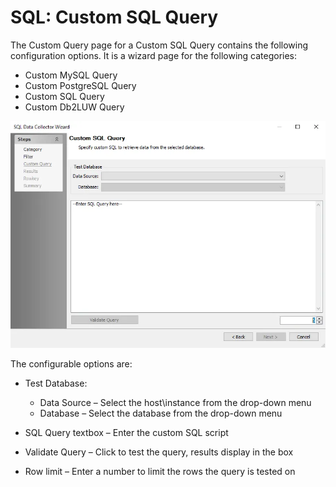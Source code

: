 # SQL: Custom SQL Query

The Custom Query page for a Custom SQL Query contains the following configuration options. It is a wizard page for the following categories:

- Custom MySQL Query
- Custom PostgreSQL Query
- Custom SQL Query
- Custom Db2LUW Query

![SQL Data Collector Wizard Custom SQL Query Page](../../../../../../static/img/product_docs/accessanalyzer/enterpriseauditor/admin/datacollector/sql/customsqlquery.webp)

The configurable options are:

- Test Database:

  - Data Source – Select the host\instance from the drop-down menu
  - Database – Select the database from the drop-down menu
- SQL Query textbox – Enter the custom SQL script
- Validate Query – Click to test the query, results display in the box
- Row limit – Enter a number to limit the rows the query is tested on
